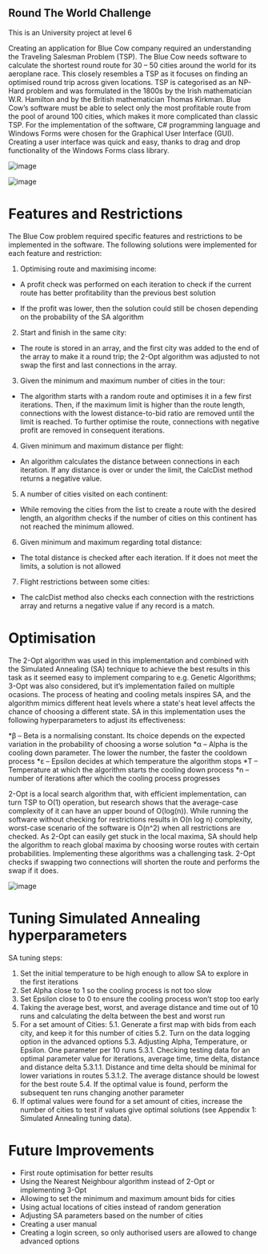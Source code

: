 ## Round The World Challenge

This is an University project at level 6

Creating an application for Blue Cow company required an understanding the Traveling Salesman Problem (TSP). The Blue Cow needs software to calculate the shortest round route for 30 – 50 cities around the world for its aeroplane race. This closely resembles a TSP as it focuses on finding an optimised round trip across given locations. TSP is categorised as an NP-Hard problem and was formulated in the 1800s by the Irish mathematician W.R. Hamilton and by the British mathematician Thomas Kirkman. Blue Cow’s software must be able to select only the most profitable route from the pool of around 100 cities, which makes it more complicated than classic TSP.
For the implementation of the software, C# programming language and Windows Forms were chosen for the Graphical User Interface (GUI). Creating a user interface was quick and easy, thanks to drag and drop functionality of the Windows Forms class library.

![image](https://github.com/ThisIsWr0ng/Round-the-world-challenge/assets/99226094/990b9ee8-3808-4921-8087-ad625e69ee69)

![image](https://github.com/ThisIsWr0ng/Round-the-world-challenge/assets/99226094/df567abb-0727-4677-b91f-a27c83c66765)

# Features and Restrictions

The Blue Cow problem required specific features and restrictions to be implemented in the software. The following solutions were implemented for each feature and restriction:

1. Optimising route and maximising income:

* A profit check was performed on each iteration to check if the current route has better profitability than the previous best solution
  
* If the profit was lower, then the solution could still be chosen depending on the probability of the SA algorithm 

2. Start and finish in the same city:

* The route is stored in an array, and the first city was added to the end of the array to make it a round trip; the 2-Opt algorithm was adjusted to not swap the first and last connections in the array.

3.	Given the minimum and maximum number of cities in the tour:

*	The algorithm starts with a random route and optimises it in a few first iterations. Then, if the maximum limit is higher than the route length, connections with the lowest distance-to-bid ratio are removed until the limit is reached. To further optimise the route, connections with negative profit are removed in consequent iterations.

4. Given minimum and maximum distance per flight:

*	An algorithm calculates the distance between connections in each iteration. If any distance is over or under the limit, the CalcDist method returns a negative value.

5. A number of cities visited on each continent:

*	While removing the cities from the list to create a route with the desired length, an algorithm checks if the number of cities on this continent has not reached the minimum allowed. 

6. Given minimum and maximum regarding total distance:

*	The total distance is checked after each iteration. If it does not meet the limits, a solution is not allowed

7.	Flight restrictions between some cities:

*	The calcDist method also checks each connection with the restrictions array and returns a negative value if any record is a match.

# Optimisation
The 2-Opt algorithm was used in this implementation and combined with the Simulated Annealing (SA) technique to achieve the best results in this task as it seemed easy to implement comparing to e.g. Genetic Algorithms; 3-Opt was also considered, but it’s implementation failed on multiple ocasions. The process of heating and cooling metals inspires SA, and the algorithm mimics different heat levels where a state's heat level affects the chance of choosing a different state. SA in this implementation uses the following hyperparameters to adjust its effectiveness:

*β – Beta is a normalising constant. Its choice depends on the expected variation in the probability of choosing a worse solution
*α – Alpha is the cooling down parameter. The lower the number, the faster the cooldown process
*ε – Epsilon decides at which temperature the algorithm stops
*T – Temperature at which the algorithm starts the cooling down process
*n – number of iterations after which the cooling process progresses 
 
2-Opt is a local search algorithm that, with efficient implementation, can turn TSP to O(1) operation, but research shows that the average-case complexity of it can have an upper bound of O(log(n)). While running the software without checking for restrictions results in O(n log n) complexity, worst-case scenario of the software is O(n^2) when all restrictions are checked. As 2-Opt can easily get stuck in the local maxima, SA should help the algorithm to reach global maxima by choosing worse routes with certain probabilities. Implementing these algorithms was a challenging task. 2-Opt checks if swapping two connections will shorten the route and performs the swap if it does. 

![image](https://github.com/ThisIsWr0ng/Round-the-world-challenge/assets/99226094/e00b7267-8fd3-43fd-960a-6283df87121d)

# Tuning Simulated Annealing hyperparameters
SA tuning steps:
1.	Set the initial temperature to be high enough to allow SA to explore in the first iterations
2.	Set Alpha close to 1 so the cooling process is not too slow
3.	Set Epsilon close to 0 to ensure the cooling process won’t stop too early
4.	Taking the average best, worst, and average distance and time out of 10 runs and calculating the delta between the best and worst run
5.	For a set amount of Cities:
5.1.	Generate a first map with bids from each city, and keep it for this number of cities
5.2.	Turn on the data logging option in the advanced options
5.3.	Adjusting Alpha, Temperature, or Epsilon. One parameter per 10 runs
5.3.1.	Checking testing data for an optimal parameter value for iterations, average time, time delta, distance and distance delta
5.3.1.1.	Distance and time delta should be minimal for lower variations in routes
5.3.1.2.	The average distance should be lowest for the best route
5.4.	If the optimal value is found, perform the subsequent ten runs changing another parameter
6.	If optimal values were found for a set amount of cities, increase the number of cities to test if values give optimal solutions (see Appendix 1: Simulated Annealing tuning data).

# Future Improvements

*	First route optimisation for better results
*	Using the Nearest Neighbour algorithm instead of 2-Opt or implementing 3-Opt
*	Allowing to set the minimum and maximum amount bids for cities
*	Using actual locations of cities instead of random generation
*	Adjusting SA parameters based on the number of cities
*	Creating a user manual
*	Creating a login screen, so only authorised users are allowed to change advanced options





